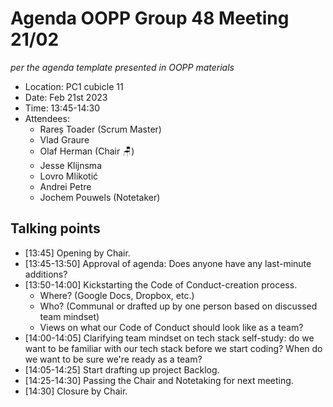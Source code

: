 # Agenda OOPP Group 48 Meeting 21/02
*per the agenda template presented in OOPP materials*

* Location: PC1 cubicle 11
* Date: Feb 21st 2023
* Time: 13:45-14:30
* Attendees:
  * Rareș Toader (Scrum Master)
  * Vlad Graure
  * Olaf Herman (Chair 🪑)
  * Jesse Klijnsma
  * Lovro Mlikotić
  * Andrei Petre
  * Jochem Pouwels (Notetaker)

## Talking points
* [13:45] Opening by Chair.
* [13:45-13:50] Approval of agenda: Does anyone have any last-minute additions?
* [13:50-14:00] Kickstarting the Code of Conduct-creation process.
  * Where? (Google Docs, Dropbox, etc.)
  * Who? (Communal or drafted up by one person based on discussed team mindset)
  * Views on what our Code of Conduct should look like as a team?
* [14:00-14:05] Clarifying team mindset on tech stack self-study: do we want to be familiar with our tech stack before we start coding? When do we want to be sure we're ready as a team?
* [14:05-14:25] Start drafting up project Backlog.
* [14:25-14:30] Passing the Chair and Notetaking for next meeting.
* [14:30] Closure by Chair.
